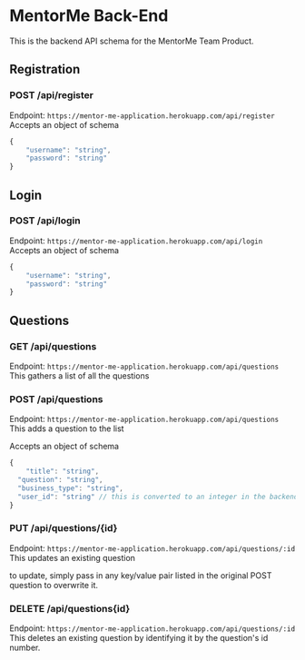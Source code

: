 # MentorMe Back-End

This is the backend API schema for the MentorMe Team Product.

## Registration

### POST /api/register

Endpoint: `https://mentor-me-application.herokuapp.com/api/register`
Accepts an object of schema

```javascript
{
	"username": "string",
	"password": "string"
}
```

## Login

### POST /api/login

Endpoint: `https://mentor-me-application.herokuapp.com/api/login`
Accepts an object of schema

```javascript
{
	"username": "string",
	"password": "string"
}
```

## Questions

### GET /api/questions

Endpoint: `https://mentor-me-application.herokuapp.com/api/questions`
This gathers a list of all the questions

### POST /api/questions

Endpoint: `https://mentor-me-application.herokuapp.com/api/questions`
This adds a question to the list

Accepts an object of schema

```javascript
{
	"title": "string",
  "question": "string",
  "business_type": "string",
  "user_id": "string" // this is converted to an integer in the backend
}
```

### PUT /api/questions/{id}

Endpoint: `https://mentor-me-application.herokuapp.com/api/questions/:id`
This updates an existing question

to update, simply pass in any key/value pair listed in the original POST question to overwrite it.

### DELETE /api/questions{id}

Endpoint: `https://mentor-me-application.herokuapp.com/api/questions/:id`
This deletes an existing question by identifying it by the question's id number.
